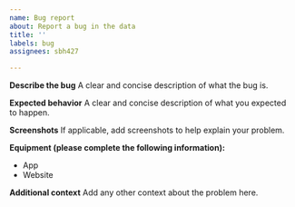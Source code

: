 ```yaml
---
name: Bug report
about: Report a bug in the data
title: ''
labels: bug
assignees: sbh427

---
```


**Describe the bug**
A clear and concise description of what the bug is.

**Expected behavior**
A clear and concise description of what you expected to happen.

**Screenshots**
If applicable, add screenshots to help explain your problem.

**Equipment (please complete the following information):**
 - App
 - Website

**Additional context**
Add any other context about the problem here.
